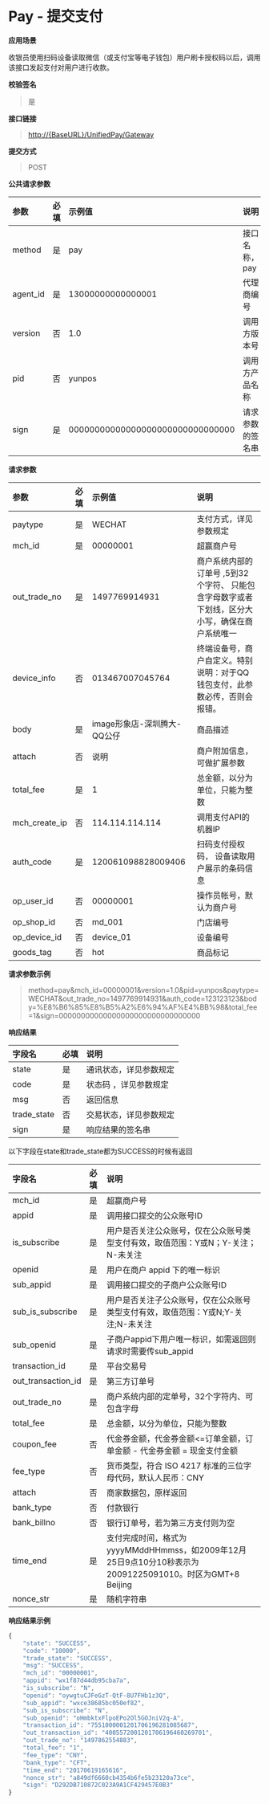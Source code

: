# Pay - 提交支付

**应用场景**

收银员使用扫码设备读取微信（或支付宝等电子钱包）用户刷卡授权码以后，调用该接口发起支付对用户进行收款。

**校验签名**

> 是

**接口链接**

> [http://{BaseURL}/UnifiedPay/Gateway](http://{BaseURL}/OpenPlatform/Login)

**提交方式**

> POST

**公共请求参数**

| 参数 | 必填 | 示例值 | 说明 |
| :--- | :--- | :--- | :--- |
| method | 是 | pay | 接口名称，pay |
| agent\_id | 是 | 13000000000000001 | 代理商编号 |
| version | 否 | 1.0 | 调用方版本号 |
| pid | 否 | yunpos | 调用方产品名称 |
| sign | 是 | 00000000000000000000000000000000 | 请求参数的签名串 |

**请求参数**

| 参数 | 必填 | 示例值 | 说明 |
| :--- | :--- | :--- | :--- |
| paytype | 是 | WECHAT | 支付方式，详见参数规定 |
| mch\_id | 是 | 00000001 | 超赢商户号 |
| out\_trade\_no | 是 | 1497769914931 | 商户系统内部的订单号 ,5到32个字符、 只能包含字母数字或者下划线，区分大小写，确保在商户系统唯一 |
| device\_info | 否 | 013467007045764 | 终端设备号，商户自定义。特别说明：对于QQ钱包支付，此参数必传，否则会报错。 |
| body | 是 | image形象店-深圳腾大- QQ公仔 | 商品描述 |
| attach | 否 | 说明 | 商户附加信息，可做扩展参数 |
| total\_fee | 是 | 1 | 总金额，以分为单位，只能为整数 |
| mch\_create\_ip | 否 | 114.114.114.114 | 调用支付API的机器IP |
| auth\_code | 是 | 120061098828009406 | 扫码支付授权码， 设备读取用户展示的条码信息 |
| op\_user\_id | 否 | 00000001 | 操作员帐号，默认为商户号 |
| op\_shop\_id | 否 | md\_001 | 门店编号 |
| op\_device\_id | 否 | device\_01 | 设备编号 |
| goods\_tag | 否 | hot | 商品标记 |

**请求参数示例**

> method=pay&mch\_id=00000001&version=1.0&pid=yunpos&paytype=WECHAT&out\_trade\_no=1497769914931&auth\_code=123123123&body=%E8%B6%85%E8%B5%A2%E6%94%AF%E4%BB%98&total\_fee=1&sign=00000000000000000000000000000000

**响应结果**

| 字段名 | 必填 | 说明 |
| :--- | :--- | :--- |
| state | 是 | 通讯状态，详见参数规定 |
| code | 是 | 状态码 ，详见参数规定 |
| msg | 否 | 返回信息 |
| trade\_state | 否 | 交易状态，详见参数规定 |
| sign | 是 | 响应结果的签名串 |

以下字段在state和trade\_state都为SUCCESS的时候有返回

| 字段名 | 必填 | 说明 |
| :--- | :--- | :--- |
| mch\_id | 是 | 超赢商户号 |
| appid | 是 | 调用接口提交的公众账号ID |
| is\_subscribe | 是 | 用户是否关注公众账号，仅在公众账号类型支付有效，取值范围：Y或N；Y-关注；N-未关注 |
| openid | 是 | 用户在商户 appid 下的唯一标识 |
| sub\_appid | 是 | 调用接口提交的子商户公众账号ID |
| sub\_is\_subscribe | 是 | 用户是否关注子公众账号，仅在公众账号类型支付有效，取值范围：Y或N;Y-关注;N-未关注 |
| sub\_openid | 是 | 子商户appid下用户唯一标识，如需返回则请求时需要传sub\_appid |
| transaction\_id | 是 | 平台交易号 |
| out\_transaction\_id | 是 | 第三方订单号 |
| out\_trade\_no | 是 | 商户系统内部的定单号，32个字符内、可包含字母 |
| total\_fee | 是 | 总金额，以分为单位，只能为整数 |
| coupon\_fee | 否 | 代金券金额，代金券金额&lt;=订单金额，订单金额 - 代金券金额 = 现金支付金额 |
| fee\_type | 否 | 货币类型，符合 ISO 4217 标准的三位字母代码，默认人民币：CNY |
| attach | 否 | 商家数据包，原样返回 |
| bank\_type | 否 | 付款银行 |
| bank\_billno | 否 | 银行订单号，若为第三方支付则为空 |
| time\_end | 是 | 支付完成时间，格式为yyyyMMddHHmmss，如2009年12月25日9点10分10秒表示为20091225091010。时区为GMT+8 Beijing |
| nonce\_str | 是 | 随机字符串 |

**响应结果示例**

```js
{
    "state": "SUCCESS",
    "code": "10000",
    "trade_state": "SUCCESS",
    "msg": "SUCCESS",
    "mch_id": "00000001",
    "appid": "wx1f87d44db95cba7a",
    "is_subscribe": "N",
    "openid": "oywgtuCJFeGzT-QtF-8U7FHb1z3Q",
    "sub_appid": "wxce38685bc050ef82",
    "sub_is_subscribe": "N",
    "sub_openid": "oHmbktxFlpoEPo2Ol5GOJniV2q-A",
    "transaction_id": "7551000001201706196281085687",
    "out_transaction_id": "4005572001201706196460269701",
    "out_trade_no": "1497862554883",
    "total_fee": "1",
    "fee_type": "CNY",
    "bank_type": "CFT",
    "time_end": "20170619165616",
    "nonce_str": "a849df6660cb4354b6fe5b23120a73ce",
    "sign": "D292DB710872C023A9A1CF429457E0B3"
}
```



